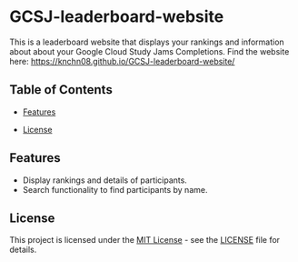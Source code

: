 # GCSJ-leaderboard-website

This is a leaderboard website that displays your rankings and information about about your Google Cloud Study Jams Completions.
Find the website here: https://knchn08.github.io/GCSJ-leaderboard-website/

## Table of Contents

- [Features](#features)

- [License](#license)

## Features

- Display rankings and details of participants.
- Search functionality to find participants by name.

## License

This project is licensed under the [MIT License](LICENSE) - see the [LICENSE](LICENSE) file for details.

